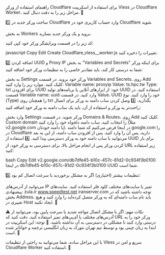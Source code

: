 راهنمای استفاده از ورکر Cloudflare
برای استفاده از اسکریپت Vless در Cloudflare Worker، مراحل زیر را به دقت دنبال کنید. 🔧

1️⃣ ساخت ورکر جدید در Cloudflare
وارد حساب کاربری خود در Cloudflare شوید.

به بخش Workers بروید و یک ورکر جدید بسازید.

کد زیر را در قسمت ویرایشگر ورکر خود کپی کنید:

javascript
Copy
Edit
Create Cloudflare_vless__worker.js
تغییرات را ذخیره کنید.

2️⃣ اضافه کردن UUID و Proxy IP به بخش "Variables and Secrets"
برای اینکه ورکر شما به درستی کار کند، باید مقادیر خاصی را به تنظیمات ورکر خود اضافه کنید:

به بخش Settings ورکر خود بروید.
در قسمت Variables and Secrets، روی Add کلیک کنید.
موارد زیر را وارد کنید:
Variable name: proxyip
Value: ts.hpc.tw
Type: txt
برای افزودن UUID خود:
از ابزارهای آنلاین یا برنامه‌های تولید UUID استفاده کنید.
در قسمت Variable name: uuid وارد کنید.
در قسمت Value، UUID خود را وارد کنید.
نوع (Type) را همچنان روی txt بگذارید.
3️⃣ وصل کردن ساب دامنه به ورکر
برای اتصال راحت‌تر به ورکر و استفاده از آن، باید یک ساب دامنه به ورکر خود اضافه کنید:

وارد بخش Settings ورکر شوید.
در قسمت Domains & Routes، روی Add کلیک کنید.
Custom domain را انتخاب کنید.
ساب دامنه دلخواه خود را وارد کنید (مثلاً v2.google.com یا دامنه خودتان).
در اینجا فرض می‌کنیم که شما دامنه google.com را در Cloudflare دارید، پس آن را وارد کنید.
پس از افزودن ساب دامنه، از این به بعد می‌توانید با ساب دامنه خود به ورکر دسترسی پیدا کنید.
4️⃣ استفاده از UUID برای باز کردن ورکر
پس از انجام مراحل بالا، برای دسترسی به ورکر خود، از URL زیر استفاده کنید:

bash
Copy
Edit
v2.google.com/db7dfe45-b10c-457c-81d2-0c934f3b0100
در اینجا db7dfe45-b10c-457c-81d2-0c934f3b0100 UUID شما است.

5️⃣ تنظیمات بیشتر (اختیاری)
اگر به مشکل برخوردید یا سرعت اتصال کم بود:

می‌توانید از آدرس‌های IP تمیز یا سایت‌های مختلف کلود فلر استفاده کنید.
سایت‌های پیشنهادی:
zula.ir
www.speedtest.net
iranserver.com
توجه داشته باشید که در بخش Address، باید نام ساب دامنه‌ای که به ورکر متصل کرده‌اید را وارد کنید و هیچ تغییری در Host ایجاد نکنید. 🔑

⚠️ نکات مهم:
اگر با مشکل اتصال مواجه شدید یا سرعت پایین بود، می‌توانید از آدرس‌های مختلف یا آی‌پی‌های تمیز استفاده کنید.
دقت کنید که URL ورکر خود را به درستی وارد کنید تا مشکلی در دسترسی به آن نداشته باشید.
📝 توجه:
این اسکریپت در ابتدا به زبان چینی بود و توسط تیم تهران نتورک به زبان انگلیسی ترجمه و خواناتر شده است. 🙌

با این مراحل ساده، شما می‌توانید به راحتی از تنظیمات Vless سریع و امن در Cloudflare Worker استفاده کنید. 🚀
